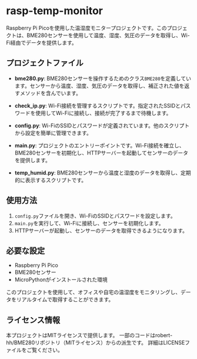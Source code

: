# rasp-temp-monitor

Raspberry Pi Picoを使用した温湿度モニタープロジェクトです。このプロジェクトは、BME280センサーを使用して温度、湿度、気圧のデータを取得し、Wi-Fi経由でデータを提供します。

## プロジェクトファイル

- **bme280.py**: BME280センサーを操作するためのクラス`BME280`を定義しています。センサーから温度、湿度、気圧のデータを取得し、補正された値を返すメソッドを含んでいます。

- **check_ip.py**: Wi-Fi接続を管理するスクリプトです。指定されたSSIDとパスワードを使用してWi-Fiに接続し、接続が完了するまで待機します。

- **config.py**: Wi-FiのSSIDとパスワードが定義されています。他のスクリプトから設定を簡単に管理できます。

- **main.py**: プロジェクトのエントリーポイントです。Wi-Fi接続を確立し、BME280センサーを初期化し、HTTPサーバーを起動してセンサーのデータを提供します。

- **temp_humid.py**: BME280センサーから温度と湿度のデータを取得し、定期的に表示するスクリプトです。

## 使用方法

1. `config.py`ファイルを開き、Wi-FiのSSIDとパスワードを設定します。
2. `main.py`を実行して、Wi-Fiに接続し、センサーを初期化します。
3. HTTPサーバーが起動し、センサーのデータを取得できるようになります。

## 必要な設定

- Raspberry Pi Pico
- BME280センサー
- MicroPythonがインストールされた環境

このプロジェクトを使用して、オフィスや自宅の温湿度をモニタリングし、データをリアルタイムで取得することができます。

## ライセンス情報

本プロジェクトはMITライセンスで提供します。
一部のコードはrobert-hh/BME280リポジトリ（MITライセンス）からの派生です。
詳細はLICENSEファイルをご覧ください。
